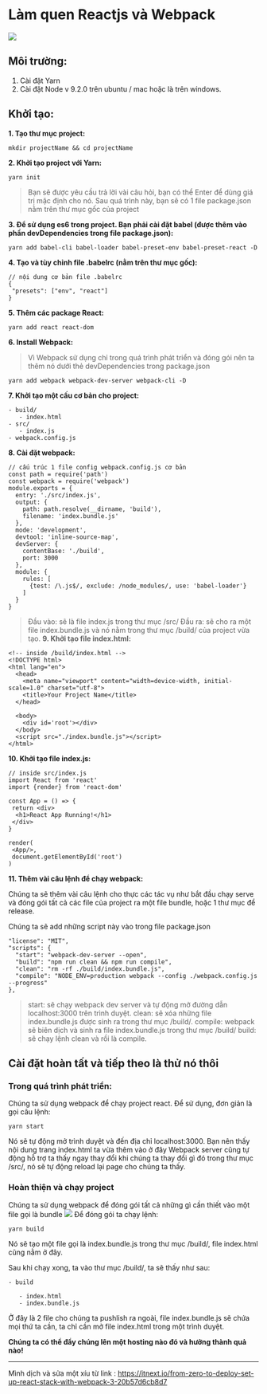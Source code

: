# Làm quen Reactjs và Webpack
![](https://images.viblo.asia/1f45ce18-2a3e-4bd7-a11f-2a8eac025649.png)
## Môi trường:
1. Cài đặt Yarn
2. Cài đặt Node v 9.2.0 trên ubuntu / mac hoặc là trên windows.

## Khởi tạo:
**1. Tạo thư mục project:**
```
mkdir projectName && cd projectName
```
    
**2.  Khởi tạo project với Yarn:**
```
yarn init
```
> Bạn sẽ được yêu cầu trả lời vài câu hỏi, bạn có thể Enter để dùng giá trị mặc định cho nó.
> Sau quá trình này, bạn sẽ có 1 file package.json nằm trên thư mục gốc của project

**3. Để sử dụng es6 trong project. Bạn phải cài đặt babel (được thêm vào phần devDependencies trong file package.json):**
```
yarn add babel-cli babel-loader babel-preset-env babel-preset-react -D
```
**4. Tạo và tùy chỉnh file .babelrc (nằm trên thư mục gốc):**
```
// nội dung cơ bản file .babelrc
{
 "presets": ["env", "react"]
}
```
**5. Thêm các package React:**
```
yarn add react react-dom
```
**6. Install Webpack:**
> Vì Webpack sử dụng chỉ trong quá trình phát triển và đóng gói nên ta thêm nó dưới thẻ devDependencies trong package.json
```
yarn add webpack webpack-dev-server webpack-cli -D
```
**7. Khởi tạo một cấu cơ bản cho project:**
```
- build/
   - index.html
- src/
   - index.js
- webpack.config.js
```
**8. Cài đặt webpack:**
```
// cấu trúc 1 file config webpack.config.js cơ bản
const path = require('path')
const webpack = require('webpack')
module.exports = { 
  entry: './src/index.js',
  output: {
    path: path.resolve(__dirname, 'build'),
    filename: 'index.bundle.js'
  },  
  mode: 'development',
  devtool: 'inline-source-map',
  devServer: {
    contentBase: './build',
    port: 3000
  },  
  module: {
    rules: [
      {test: /\.js$/, exclude: /node_modules/, use: 'babel-loader'}  
    ]   
  }
}
```
> Đầu vào: sẽ là file index.js trong thư mục /src/
> Đầu ra: sẽ cho ra một file index.bundle.js và nó nằm trong thư mục /build/ của project vừa tạo.
**9. Khởi tạo file index.html:**
```
<!-- inside /build/index.html -->
<!DOCTYPE html>
<html lang="en">
  <head>
    <meta name="viewport" content="width=device-width, initial-scale=1.0" charset="utf-8">
    <title>Your Project Name</title>
  </head>
  
  <body>
    <div id='root'></div>
  </body>
  <script src="./index.bundle.js"></script>
</html>
```
**10. Khởi tạo file index.js:**
```
// inside src/index.js
import React from 'react'
import {render} from 'react-dom'

const App = () => {
 return <div>
  <h1>React App Running!</h1>
 </div>
}

render(
 <App/>,
 document.getElementById('root')
)
```
**11. Thêm vài câu lệnh để chạy webpack:**

Chúng ta sẽ thêm vài câu lệnh cho thực các tác vụ như bắt đầu chạy serve và đóng gói tất cả các file của project ra một file bundle, hoặc 1 thư mục để release.

Chúng ta sẽ add những script này vào trong file package.json
```
"license": "MIT",
"scripts": {
  "start": "webpack-dev-server --open",
  "build": "npm run clean && npm run compile",
  "clean": "rm -rf ./build/index.bundle.js",
  "compile": "NODE_ENV=production webpack --config ./webpack.config.js --progress"
},
```
> start: sẽ chạy webpack dev server và tự động mở đường dẫn localhost:3000 trên trình duyệt.
> clean: sẽ xóa những file index.bundle.js được sinh ra trong thư mục /build/.
> compile: webpack sẽ biên dịch và sinh ra file index.bundle.js trong thư mục /build/
> build: sẽ chạy lệnh clean và rồi là compile.
## Cài đặt hoàn tất và tiếp theo là thử nó thôi
### Trong quá trình phát triển:
Chúng ta sử dụng webpack để chạy project react. Để sử dụng, đơn giản là gọi câu lệnh:
```
yarn start
```

Nó sẽ tự động mở trình duyệt và đến địa chỉ localhost:3000. Bạn nên thấy nội dung trang index.html ta vừa thêm vào ở đây
Webpack server cũng tự động hỗ trợ ta thấy ngay thay đổi khi chúng ta thay đổi gì đó trong thư mục /src/, nó sẽ tự động reload lại page cho chúng ta thấy.
### Hoàn thiện và chạy project
Chúng ta sử dụng webpack để đóng gói tất cả những gì cần thiết vào một file gọi là bundle
![](https://images.viblo.asia/e52a371b-a3d7-49c9-ad46-fa64eca09ec6.png)
Để đóng gói ta chạy lệnh:
```
yarn build
```

Nó sẽ tạo một file gọi là index.bundle.js trong thư mục /build/, file index.html cũng nằm ở đây.

Sau khi chạy xong, ta vào thư mục /build/, ta sẽ thấy như sau:
```
- build
   
   - index.html
   - index.bundle.js
```
Ở đây là 2 file cho chúng ta pushlish ra ngoài, file index.bundle.js sẽ chứa mọi thứ ta cần, ta chỉ cần mở file index.html trong một trình duyệt.

**Chúng ta có thể đẩy chúng lên một hosting nào đó và hưởng thành quả nào!**


-----


Mình dịch và sửa một xíu từ link : https://itnext.io/from-zero-to-deploy-set-up-react-stack-with-webpack-3-20b57d6cb8d7